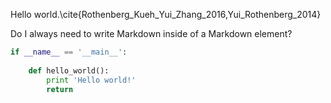Hello world.\cite{Rothenberg_Kueh_Yui_Zhang_2016,Yui_Rothenberg_2014}

Do I always need to write Markdown inside of a Markdown element?

```python
if __name__ == '__main__':
    
    def hello_world():
        print 'Hello world!'
        return
```
